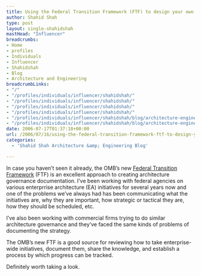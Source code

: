 ```yaml
---
title: Using the Federal Transition Framework (FTF) to design your own governance documents
author: Shahid Shah
type: post
layout: single-shahidshah
mastHead: "Influencer"
breadcrumbs:
- Home
- profiles
- Individuals
- Influencer
- Shahidshah
- Blog
- Architecture and Engineering
breadcrumbLinks:
- "/"
- "/profiles/individuals/influencer/shahidshah/"
- "/profiles/individuals/influencer/shahidshah/"
- "/profiles/individuals/influencer/shahidshah/"
- "/profiles/individuals/influencer/shahidshah/"
- "/profiles/individuals/influencer/shahidshah/blog/architecture-engineering/"
- "/profiles/individuals/influencer/shahidshah/blog/architecture-engineering/"
date: 2006-07-17T01:37:18+00:00
url: /2006/07/16/using-the-federal-transition-framework-ftf-to-design-your-own-governance-documents/
categories:
  - 'Shahid Shah Architecture &amp; Engineering Blog'

---
```

In case you haven&#8217;t seen it already, the OMB&#8217;s new [Federal Transition Framework][1] (FTF) is an excellent approach to creating architecture governance documentation. I&#8217;ve been working with federal agencies on various enterprrise architecture (EA) initiatives for several years now and one of the problems we&#8217;ve always had has been communicating what the initiatives are, why they are important, how strategic or tactical they are, how they should be scheduled, etc.

I&#8217;ve also been working with commercial firms trying to do similar architecture governance and they&#8217;ve faced the same kinds of problems of documenting the strategy. 

The OMB&#8217;s new FTF is a good source for reviewing how to take enterprise-wide initiatives, document them, share the knowledge, and establish a process by which progress can be tracked.

Definitely worth taking a look.

 [1]: http://www.whitehouse.gov/omb/egov/a-2-EAFTF.html